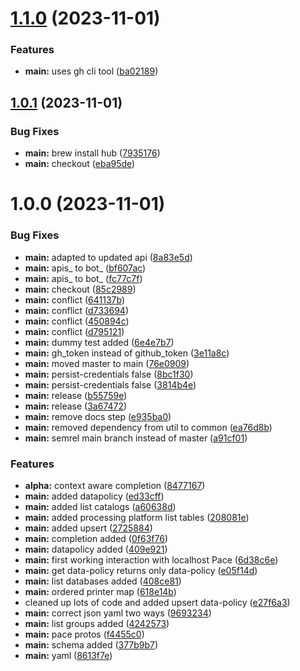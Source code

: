 # [1.1.0](https://github.com/getstrm/cli/compare/v1.0.1...v1.1.0) (2023-11-01)


### Features

* **main:** uses gh cli tool ([ba02189](https://github.com/getstrm/cli/commit/ba021892d3c6704af42008ed3554d3d2eae3cbdd))

## [1.0.1](https://github.com/getstrm/cli/compare/v1.0.0...v1.0.1) (2023-11-01)


### Bug Fixes

* **main:** brew install hub ([7935176](https://github.com/getstrm/cli/commit/793517633d3952b45f7c79d62d9f192505c4aa2c))
* **main:** checkout ([eba95de](https://github.com/getstrm/cli/commit/eba95de8ca8f3e8728bf2e53144686f56983a579))

# 1.0.0 (2023-11-01)


### Bug Fixes

* **main:** adapted to updated api ([8a83e5d](https://github.com/getstrm/cli/commit/8a83e5d68061c1345b35111faad6abc202632bba))
* **main:** apis_ to bot_ ([bf607ac](https://github.com/getstrm/cli/commit/bf607ac4b646f3e842d274cc4ce93bd54ba61f25))
* **main:** apis_ to bot_ ([fc77c7f](https://github.com/getstrm/cli/commit/fc77c7ffdca8cf56a6bb044512e22534972dd1de))
* **main:** checkout ([85c2989](https://github.com/getstrm/cli/commit/85c2989ff7c217480206a6e3b707311ead3ce111))
* **main:** conflict ([641137b](https://github.com/getstrm/cli/commit/641137b696a6e44c301dc3986aa36908309b4dd2))
* **main:** conflict ([d733694](https://github.com/getstrm/cli/commit/d733694ba8d49b8af302b9554d4cc8f77989e55c))
* **main:** conflict ([450894c](https://github.com/getstrm/cli/commit/450894c81a649c8b0ef783d9e3cf0c09438a4471))
* **main:** conflict ([d795121](https://github.com/getstrm/cli/commit/d7951211293c3a19ffd8272af21d1df6173daa78))
* **main:** dummy test added ([6e4e7b7](https://github.com/getstrm/cli/commit/6e4e7b73870f3bcb28aff40766369d275384d321))
* **main:** gh_token instead of github_token ([3e11a8c](https://github.com/getstrm/cli/commit/3e11a8cc3320a8673c7314e5a02b1e63ce835780))
* **main:** moved master to main ([76e0909](https://github.com/getstrm/cli/commit/76e09098d7b0f4a49c5ca87358c4c3af699e33e5))
* **main:** persist-credentials false ([8bc1f30](https://github.com/getstrm/cli/commit/8bc1f30ff9b132700c3bb6a1add74decbd568e39))
* **main:** persist-credentials false ([3814b4e](https://github.com/getstrm/cli/commit/3814b4e019d9e40d732b247c5f1341e4f13bbb09))
* **main:** release ([b55759e](https://github.com/getstrm/cli/commit/b55759e6f22bdfbf239f2cc8b1e8a2f4181dbb93))
* **main:** release ([3a67472](https://github.com/getstrm/cli/commit/3a6747258587eded86b562442a6562ac42dac0a7))
* **main:** remove docs step ([e935ba0](https://github.com/getstrm/cli/commit/e935ba00df919f5356c4ebb9da1f8116699dc409))
* **main:** removed dependency from util to common ([ea76d8b](https://github.com/getstrm/cli/commit/ea76d8b5ef1860d4a79b76d3a9e32e0ed9caa279))
* **main:** semrel main branch instead of master ([a91cf01](https://github.com/getstrm/cli/commit/a91cf01a74bd9457e0dd906a54a0bd3b64cbdf5b))


### Features

* **alpha:** context aware completion ([8477167](https://github.com/getstrm/cli/commit/84771670e09afc829c0a6446cc88c4e11308ab69))
* **main:** added datapolicy ([ed33cff](https://github.com/getstrm/cli/commit/ed33cff60ba0aba4cc1d76acf55065c848428bff))
* **main:** added list catalogs ([a60638d](https://github.com/getstrm/cli/commit/a60638d427b8e877ca278937acee0c96122547a1))
* **main:** added processing platform list tables ([208081e](https://github.com/getstrm/cli/commit/208081ea20ec38da7292f1983bb197194e2e3433))
* **main:** added upsert ([2725884](https://github.com/getstrm/cli/commit/2725884341a216a5a8af3e7ff09c18c0e2586c04))
* **main:** completion added ([0f63f76](https://github.com/getstrm/cli/commit/0f63f767ebeff9303de1a5fc30b8e972d7f4179d))
* **main:** datapolicy added ([409e921](https://github.com/getstrm/cli/commit/409e921b389276931ce4f60e86fcfcac34b21950))
* **main:** first working interaction with localhost Pace ([6d38c6e](https://github.com/getstrm/cli/commit/6d38c6e5a908310af496d456af766c9c9fb06933))
* **main:** get data-policy returns only data-policy ([e05f14d](https://github.com/getstrm/cli/commit/e05f14d2b00dece282e6b832b3eb422705f6a59a))
* **main:** list databases added ([408ce81](https://github.com/getstrm/cli/commit/408ce81d928c0494a87ba59b5f259ce719f6a9f2))
* **main:** ordered printer map ([618e14b](https://github.com/getstrm/cli/commit/618e14b7c3e62b61598e92d1a9cffd3e7a9cce1d))
* cleaned up lots of code and added upsert data-policy ([e27f6a3](https://github.com/getstrm/cli/commit/e27f6a3b64f534f971a9f80b5c00706e95c60f89))
* **main:** correct json yaml two ways ([9693234](https://github.com/getstrm/cli/commit/9693234d9b7ce992d274ae5bbb9457485de7d27b))
* **main:** list groups added ([4242573](https://github.com/getstrm/cli/commit/42425732a0ac898d6ee7b3573e0847620c8a8f5b))
* **main:** pace protos ([f4455c0](https://github.com/getstrm/cli/commit/f4455c09dc72cd59a228afc2371ae79f743e9899))
* **main:** schema added ([377b9b7](https://github.com/getstrm/cli/commit/377b9b7d58f84f0f604bc1e5e5ecc4ddbddb2aa6))
* **main:** yaml ([8613f7e](https://github.com/getstrm/cli/commit/8613f7e7beedab59760c949394c5b9190bf5059b))
